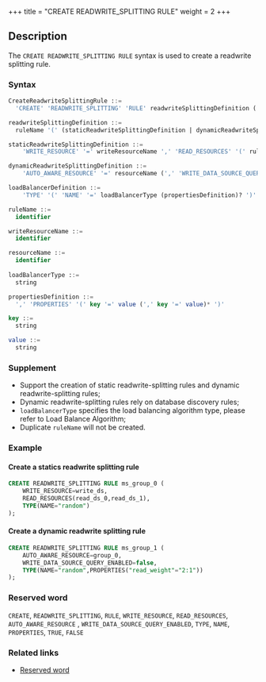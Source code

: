 +++
title = "CREATE READWRITE_SPLITTING RULE"
weight = 2
+++

## Description

The `CREATE READWRITE_SPLITTING RULE` syntax is used to create a readwrite splitting rule.

### Syntax

```sql
CreateReadwriteSplittingRule ::=
  'CREATE' 'READWRITE_SPLITTING' 'RULE' readwriteSplittingDefinition (',' readwriteSplittingDefinition)*

readwriteSplittingDefinition ::=
  ruleName '(' (staticReadwriteSplittingDefinition | dynamicReadwriteSplittingDefinition) (',' loadBalancerDefinition)? ')'

staticReadwriteSplittingDefinition ::=
    'WRITE_RESOURCE' '=' writeResourceName ',' 'READ_RESOURCES' '(' ruleName (',' ruleName)* ')'

dynamicReadwriteSplittingDefinition ::=
    'AUTO_AWARE_RESOURCE' '=' resourceName (',' 'WRITE_DATA_SOURCE_QUERY_ENABLED' '=' ('TRUE' | 'FALSE'))?

loadBalancerDefinition ::=
    'TYPE' '(' 'NAME' '=' loadBalancerType (propertiesDefinition)? ')'

ruleName ::=
  identifier

writeResourceName ::=
  identifier

resourceName ::=
  identifier
    
loadBalancerType ::=
  string

propertiesDefinition ::=
  ',' 'PROPERTIES' '(' key '=' value (',' key '=' value)* ')'

key ::=
  string

value ::=
  string
```

### Supplement

- Support the creation of static readwrite-splitting rules and dynamic readwrite-splitting rules;
- Dynamic readwrite-splitting rules rely on database discovery rules;
- `loadBalancerType` specifies the load balancing algorithm type, please refer to Load Balance Algorithm;
- Duplicate `ruleName` will not be created.

### Example

#### Create a statics readwrite splitting rule

```sql
CREATE READWRITE_SPLITTING RULE ms_group_0 (
    WRITE_RESOURCE=write_ds,
    READ_RESOURCES(read_ds_0,read_ds_1),
    TYPE(NAME="random")
);
```

#### Create a dynamic readwrite splitting rule

```sql
CREATE READWRITE_SPLITTING RULE ms_group_1 (
    AUTO_AWARE_RESOURCE=group_0,
    WRITE_DATA_SOURCE_QUERY_ENABLED=false,
    TYPE(NAME="random",PROPERTIES("read_weight"="2:1"))
);
```

### Reserved word

`CREATE`, `READWRITE_SPLITTING`, `RULE`, `WRITE_RESOURCE`, `READ_RESOURCES`, `AUTO_AWARE_RESOURCE`
, `WRITE_DATA_SOURCE_QUERY_ENABLED`, `TYPE`, `NAME`, `PROPERTIES`, `TRUE`, `FALSE`

### Related links

- [Reserved word](/en/reference/distsql/syntax/reserved-word/)
